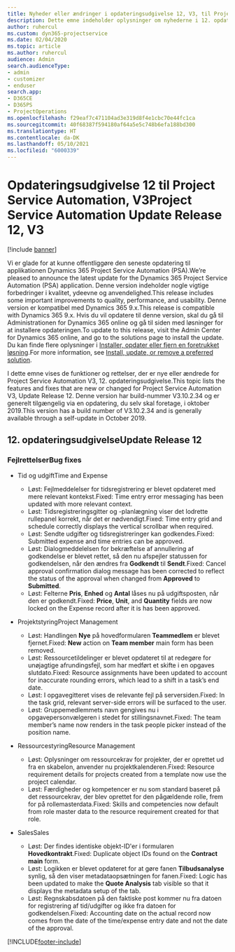 ```yaml
---
title: Nyheder eller ændringer i opdateringsudgivelse 12, V3, til Project Service Automation
description: Dette emne indeholder oplysninger om nyhederne i 12. opdateringsudgivelse til Project Service Automation, V3.
author: ruhercul
ms.custom: dyn365-projectservice
ms.date: 02/04/2020
ms.topic: article
ms.author: ruhercul
audience: Admin
search.audienceType:
- admin
- customizer
- enduser
search.app:
- D365CE
- D365PS
- ProjectOperations
ms.openlocfilehash: f29eaf7c471104ad3e319d8f4e1cbc70e44fc1ca
ms.sourcegitcommit: 40f68387f594180af64a5e5c748b6efa188bd300
ms.translationtype: HT
ms.contentlocale: da-DK
ms.lasthandoff: 05/10/2021
ms.locfileid: "6000339"
---
```

# <a name="project-service-automation-update-release-12-v3"></a><span data-ttu-id="4cbfa-103">Opdateringsudgivelse 12 til Project Service Automation, V3</span><span class="sxs-lookup"><span data-stu-id="4cbfa-103">Project Service Automation Update Release 12, V3</span></span>

[!include [banner](../includes/psa-now-project-operations.md)]

<span data-ttu-id="4cbfa-104">Vi er glade for at kunne offentliggøre den seneste opdatering til applikationen Dynamics 365 Project Service Automation (PSA).</span><span class="sxs-lookup"><span data-stu-id="4cbfa-104">We’re pleased to announce the latest update for the Dynamics 365 Project Service Automation (PSA) application.</span></span> <span data-ttu-id="4cbfa-105">Denne version indeholder nogle vigtige forbedringer i kvalitet, ydeevne og anvendelighed.</span><span class="sxs-lookup"><span data-stu-id="4cbfa-105">This release includes some important improvements to quality, performance, and usability.</span></span> <span data-ttu-id="4cbfa-106">Denne version er kompatibel med Dynamics 365 9.x.</span><span class="sxs-lookup"><span data-stu-id="4cbfa-106">This release is compatible with Dynamics 365 9.x.</span></span> <span data-ttu-id="4cbfa-107">Hvis du vil opdatere til denne version, skal du gå til Administrationen for Dynamics 365 online og gå til siden med løsninger for at installere opdateringen.</span><span class="sxs-lookup"><span data-stu-id="4cbfa-107">To update to this release, visit the Admin Center for Dynamics 365 online, and go to the solutions page to install the update.</span></span> <span data-ttu-id="4cbfa-108">Du kan finde flere oplysninger i [Installer, opdater eller fjern en foretrukket løsning](/power-platform/admin/install-remove-preferred-solution).</span><span class="sxs-lookup"><span data-stu-id="4cbfa-108">For more information, see [Install, update, or remove a preferred solution](/power-platform/admin/install-remove-preferred-solution).</span></span>

<span data-ttu-id="4cbfa-109">I dette emne vises de funktioner og rettelser, der er nye eller ændrede for Project Service Automation V3, 12. opdateringsudgivelse.</span><span class="sxs-lookup"><span data-stu-id="4cbfa-109">This topic lists the features and fixes that are new or changed for Project Service Automation V3, Update Release 12.</span></span> <span data-ttu-id="4cbfa-110">Denne version har build-nummer V3.10.2.34 og er generelt tilgængelig via en opdatering, du selv skal foretage, i oktober 2019.</span><span class="sxs-lookup"><span data-stu-id="4cbfa-110">This version has a build number of V3.10.2.34 and is generally available through a self-update in October 2019.</span></span>

## <a name="update-release-12"></a><span data-ttu-id="4cbfa-111">12. opdateringsudgivelse</span><span class="sxs-lookup"><span data-stu-id="4cbfa-111">Update Release 12</span></span>

### <a name="bug-fixes"></a><span data-ttu-id="4cbfa-112">Fejlrettelser</span><span class="sxs-lookup"><span data-stu-id="4cbfa-112">Bug fixes</span></span>

- <span data-ttu-id="4cbfa-113">Tid og udgift</span><span class="sxs-lookup"><span data-stu-id="4cbfa-113">Time and Expense</span></span>

    - <span data-ttu-id="4cbfa-114">Løst: Fejlmeddelelser for tidsregistrering er blevet opdateret med mere relevant kontekst.</span><span class="sxs-lookup"><span data-stu-id="4cbfa-114">Fixed: Time entry error messaging has been updated with more relevant context.</span></span>
    - <span data-ttu-id="4cbfa-115">Løst: Tidsregistreringsgitter og -planlægning viser det lodrette rullepanel korrekt, når det er nødvendigt.</span><span class="sxs-lookup"><span data-stu-id="4cbfa-115">Fixed: Time entry grid and schedule correctly displays the vertical scrollbar when required.</span></span>
    - <span data-ttu-id="4cbfa-116">Løst: Sendte udgifter og tidsregistreringer kan godkendes.</span><span class="sxs-lookup"><span data-stu-id="4cbfa-116">Fixed: Submitted expense and time entries can be approved.</span></span>
    - <span data-ttu-id="4cbfa-117">Løst: Dialogmeddelelsen for bekræftelse af annullering af godkendelse er blevet rettet, så den nu afspejler statussen for godkendelsen, når den ændres fra **Godkendt** til **Sendt**.</span><span class="sxs-lookup"><span data-stu-id="4cbfa-117">Fixed: Cancel approval confirmation dialog message has been corrected to reflect the status of the approval when changed from **Approved** to **Submitted**.</span></span>
    - <span data-ttu-id="4cbfa-118">Løst: Felterne **Pris**, **Enhed** og **Antal** låses nu på udgiftsposten, når den er godkendt.</span><span class="sxs-lookup"><span data-stu-id="4cbfa-118">Fixed: **Price**, **Unit**, and **Quantity** fields are now locked on the Expense record after it is has been approved.</span></span>

- <span data-ttu-id="4cbfa-119">Projektstyring</span><span class="sxs-lookup"><span data-stu-id="4cbfa-119">Project Management</span></span>

    - <span data-ttu-id="4cbfa-120">Løst: Handlingen **Nye** på hovedformularen **Teammedlem** er blevet fjernet.</span><span class="sxs-lookup"><span data-stu-id="4cbfa-120">Fixed: **New** action on **Team member** main form has been removed.</span></span>
    - <span data-ttu-id="4cbfa-121">Løst: Ressourcetildelinger er blevet opdateret til at redegøre for unøjagtige afrundingsfejl, som har medført et skifte i en opgaves slutdato.</span><span class="sxs-lookup"><span data-stu-id="4cbfa-121">Fixed: Resource assignments have been updated to account for inaccurate rounding errors, which lead to a shift in a task’s end date.</span></span>
    - <span data-ttu-id="4cbfa-122">Løst: I opgavegitteret vises de relevante fejl på serversiden.</span><span class="sxs-lookup"><span data-stu-id="4cbfa-122">Fixed: In the task grid, relevant server-side errors will be surfaced to the user.</span></span>
    - <span data-ttu-id="4cbfa-123">Løst: Gruppemedlemmets navn gengives nu i opgavepersonvælgeren i stedet for stillingsnavnet.</span><span class="sxs-lookup"><span data-stu-id="4cbfa-123">Fixed: The team member’s name now renders in the task people picker instead of the position name.</span></span>

- <span data-ttu-id="4cbfa-124">Ressourcestyring</span><span class="sxs-lookup"><span data-stu-id="4cbfa-124">Resource Management</span></span>

    - <span data-ttu-id="4cbfa-125">Løst: Oplysninger om ressourcekrav for projekter, der er oprettet ud fra en skabelon, anvender nu projektkalenderen.</span><span class="sxs-lookup"><span data-stu-id="4cbfa-125">Fixed: Resource requirement details for projects created from a template now use the project calendar.</span></span>
    - <span data-ttu-id="4cbfa-126">Løst: Færdigheder og kompetencer er nu som standard baseret på det ressourcekrav, der blev oprettet for den pågældende rolle, frem for på rollemasterdata.</span><span class="sxs-lookup"><span data-stu-id="4cbfa-126">Fixed: Skills and competencies now default from role master data to the resource requirement created for that role.</span></span>

- <span data-ttu-id="4cbfa-127">Sales</span><span class="sxs-lookup"><span data-stu-id="4cbfa-127">Sales</span></span>

    - <span data-ttu-id="4cbfa-128">Løst: Der findes identiske objekt-ID'er i formularen **Hovedkontrakt**.</span><span class="sxs-lookup"><span data-stu-id="4cbfa-128">Fixed: Duplicate object IDs found on the **Contract main** form.</span></span>
    - <span data-ttu-id="4cbfa-129">Løst: Logikken er blevet opdateret for at gøre fanen **Tilbudsanalyse** synlig, så den viser metadataopsætningen for fanen.</span><span class="sxs-lookup"><span data-stu-id="4cbfa-129">Fixed: Logic has been updated to make the **Quote Analysis** tab visible so that it displays the metadata setup of the tab.</span></span>
    - <span data-ttu-id="4cbfa-130">Løst: Regnskabsdatoen på den faktiske post kommer nu fra datoen for registrering af tid/udgifter og ikke fra datoen for godkendelsen.</span><span class="sxs-lookup"><span data-stu-id="4cbfa-130">Fixed: Accounting date on the actual record now comes from the date of the time/expense entry date and not the date of the approval.</span></span>


[!INCLUDE[footer-include](../includes/footer-banner.md)]
